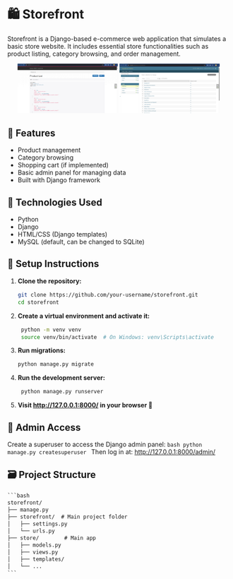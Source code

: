 # 🛍️ Storefront

Storefront is a Django-based e-commerce web application that simulates a basic store website. It includes essential store functionalities such as product listing, category browsing, and order management.

<div align="center">
  <img src="assets/store.png" width="45%">
  <img src="assets/admin.png" width="45%">
</div>


## 🚀 Features

- Product management
- Category browsing
- Shopping cart (if implemented)
- Basic admin panel for managing data
- Built with Django framework

## 🧰 Technologies Used

- Python
- Django
- HTML/CSS (Django templates)
- MySQL (default, can be changed to SQLite)

## 🔧 Setup Instructions

1. **Clone the repository:**

   ```bash
   git clone https://github.com/your-username/storefront.git
   cd storefront
   ```

2. **Create a virtual environment and activate it:**
   ```bash
    python -m venv venv
    source venv/bin/activate  # On Windows: venv\Scripts\activate
    ```
3. **Run migrations:**
    ```bash
    python manage.py migrate
    ```
4. **Run the development server:**
   ```bash
    python manage.py runserver
    ```
5. **Visit http://127.0.0.1:8000/ in your browser 🎉**

## 🔑 Admin Access

Create a superuser to access the Django admin panel:
    ```bash
    python manage.py createsuperuser
    ```
Then log in at: http://127.0.0.1:8000/admin/

## 🗃️ Project Structure
    ```bash
    storefront/
    ├── manage.py
    ├── storefront/  # Main project folder
    │   ├── settings.py
    │   └── urls.py
    ├── store/        # Main app
    │   ├── models.py
    │   ├── views.py
    │   ├── templates/
    │   └── ...
    ```






